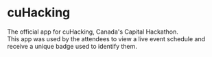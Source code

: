 # cuHacking
The official app for cuHacking, Canada's Capital Hackathon.
\
This app was used by the attendees to view a live event schedule and receive a unique badge used to identify them.
